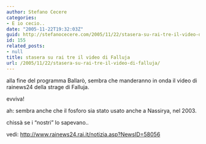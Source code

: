 ```yaml
---
author: Stefano Cecere
categories:
- E io cecio..
date: "2005-11-22T19:32:03Z"
guid: http://stefanocecere.com/2005/11/22/stasera-su-rai-tre-il-video-di-falluja/
id: 155
related_posts:
- null
title: stasera su rai tre il video di Falluja
url: /2005/11/22/stasera-su-rai-tre-il-video-di-falluja/
---
```


alla fine del programma Ballarò, sembra che manderanno in onda il video di rainews24 della strage di Falluja.
  
evviva!

ah: sembra anche che il fosforo sia stato usato anche a Nassirya, nel 2003.
  
chissà se i &#8220;nostri&#8221; lo sapevano..
  
vedi: <http://www.rainews24.rai.it/notizia.asp?NewsID=58056>